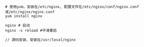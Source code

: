 
```
# 使用yum，安装在/etc/nginx, 配置文件在/etc/nginx/conf/nginx.conf或/etc/nginx/nginx.conf
yum install nginx

nginx # 启动
nginx -s reload #平滑重启
```

```
// 源码安装，安装在/usr/local/nginx
```
                      